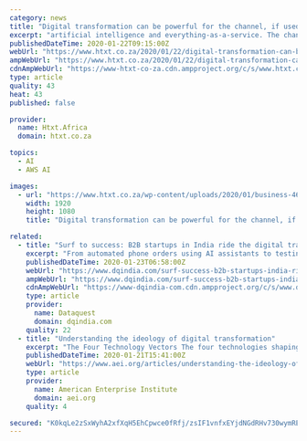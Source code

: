 ```yaml
---
category: news
title: "Digital transformation can be powerful for the channel, if used correctly"
excerpt: "artificial intelligence and everything-as-a-service. The channel then faces a fundamental shift in the demands from the market. “Today, the biggest challenges impacting on the channel are the loss of skills, the move of revenue towards cloud investment, changing vendor strategies, and competition from companies such as AWS or online ..."
publishedDateTime: 2020-01-22T09:15:00Z
webUrl: "https://www.htxt.co.za/2020/01/22/digital-transformation-can-be-powerful-for-the-channel-if-used-correctly/"
ampWebUrl: "https://www.htxt.co.za/2020/01/22/digital-transformation-can-be-powerful-for-the-channel-if-used-correctly/amp/"
cdnAmpWebUrl: "https://www-htxt-co-za.cdn.ampproject.org/c/s/www.htxt.co.za/2020/01/22/digital-transformation-can-be-powerful-for-the-channel-if-used-correctly/amp/"
type: article
quality: 43
heat: 43
published: false

provider:
  name: Htxt.Africa
  domain: htxt.co.za

topics:
  - AI
  - AWS AI

images:
  - url: "https://www.htxt.co.za/wp-content/uploads/2020/01/business-4657387.jpg"
    width: 1920
    height: 1080
    title: "Digital transformation can be powerful for the channel, if used correctly"

related:
  - title: "Surf to success: B2B startups in India ride the digital transformation wave"
    excerpt: "From automated phone orders using AI assistants to testing driverless cars with Ford ... AI is one of the big driving forces behind digital transformation. With Artificial Intelligence in the picture, the way businesses operate is changing rapidly across ..."
    publishedDateTime: 2020-01-23T06:58:00Z
    webUrl: "https://www.dqindia.com/surf-success-b2b-startups-india-ride-digital-transformation-wave/"
    ampWebUrl: "https://www.dqindia.com/surf-success-b2b-startups-india-ride-digital-transformation-wave/amp/"
    cdnAmpWebUrl: "https://www-dqindia-com.cdn.ampproject.org/c/s/www.dqindia.com/surf-success-b2b-startups-india-ride-digital-transformation-wave/amp/"
    type: article
    provider:
      name: Dataquest
      domain: dqindia.com
    quality: 22
  - title: "Understanding the ideology of digital transformation"
    excerpt: "The Four Technology Vectors The four technologies shaping our future, according to Siebel, are cloud computing, big data, AI, and IoT. In a nutshell: Cloud computing provides convenient access for all businesses to essentially unlimited compute and storage, with major providers (Amazon Web Services [AWS], Microsoft’s Azure, Google Cloud ..."
    publishedDateTime: 2020-01-21T15:41:00Z
    webUrl: "https://www.aei.org/articles/understanding-the-ideology-of-digital-transformation/"
    type: article
    provider:
      name: American Enterprise Institute
      domain: aei.org
    quality: 4

secured: "K0kqLe2zSxWyhA2xfXqH5EhCpwce0fRfj/zsIF1vnfxEYjdNGdRHv730wymRETd8i22v3WS++DBY2aKxRGHrMMLURM+qRgWwn3Z+WYx9sm4zeRFTm77DerghI21184FGkISvC1J/D+PPYHWRmmn70RFqGDCV1BgiWOTlu9ijuG/rm/6GJ8lLEljWTVzIo1LB3Y7AFr+ABxtEhhNOS4MTnPHKEBIaKoZbhzwOlGDtIxh6R2tpA9kh7Qmwq3zFB/wjshsIrCEqB0GQGHZSHNDKBgFfqz4N+dLHoHwAu9JVlXg=;7+bgGILP4Mr0J+I5UEUYAA=="
---
```


